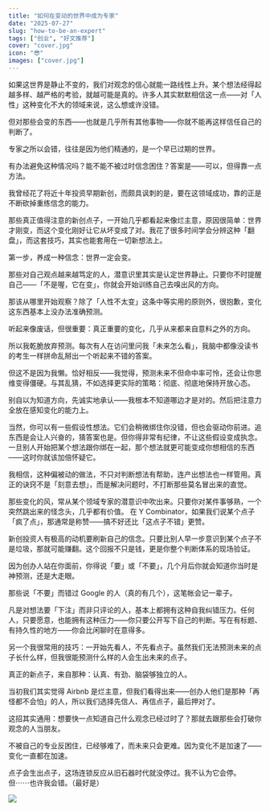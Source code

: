 ```yaml
---
title: "如何在变动的世界中成为专家"
date: "2025-07-27"
slug: "how-to-be-an-expert"
tags: ["创业", "好文推荐"]
cover: "cover.jpg"
icon: "😎"
images: ["cover.jpg"]
---
```

如果这世界是静止不变的，我们对观念的信心就能一路线性上升。某个想法经得起越多样、越严格的考验，就越可能是真的。许多人其实默默相信这一点——对「人性」这种变化不大的领域来说，这么想或许没错。



但对那些会变的东西——也就是几乎所有其他事物——你就不能再这样信任自己的判断了。



专家之所以会错，往往是因为他们精通的，是一个早已过期的世界。



有办法避免这种情况吗？能不能不被过时信念困住？答案是——可以，但得靠一点方法。



我曾经花了将近十年投资早期新创，而颇具讽刺的是，要在这领域成功，靠的正是不断砍掉重练信念的能力。



那些真正值得注意的新创点子，一开始几乎都看起来像烂主意，原因很简单：世界才刚变，而这个变化刚好让它从坏变成了对。我花了很多时间学会分辨这种「翻盘」，而这套技巧，其实也能套用在一切新想法上。



第一步，养成一种信念：世界一定会变。



那些对自己观点越来越笃定的人，潜意识里其实是认定世界静止。只要你不时提醒自己——「不是喔，它在变」，你就会开始训练自己去嗅出风的方向。



那该从哪里开始观察？除了「人性不太变」这条中等实用的原则外，很抱歉，变化这东西基本上没办法准确预测。



听起来像废话，但很重要：真正重要的变化，几乎从来都来自意料之外的方向。



所以我乾脆放弃预测。每次有人在访问里问我「未来怎么看」，我脑中都像没读书的考生一样拼命乱掰出一个听起来不错的答案。



但这不是因为我懒。恰好相反——我觉得，预测未来不但命中率可怜，还会让你思维变得僵硬。与其乱猜，不如选择更实际的策略：彻底、彻底地保持开放心态。



别自以为知道方向，先诚实地承认——我根本不知道哪边才是对的。然后把注意力全放在感知变化的能力上。



当然，你可以有一些假设性想法。它们会稍微绑住你没错，但也会驱动你前进。追东西是会让人兴奋的，猜答案也是。但你得非常有纪律，不让这些假设变成执念。
一旦别人开始把某个想法跟你绑在一起，那个想法就更可能变成你想相信的东西——这时你就该加倍怀疑它。



我相信，这种偏被动的做法，不只对判断想法有帮助，连产出想法也一样管用。真正的诀窍不是「刻意去想」，而是解决问题时，不打断那些莫名冒出来的直觉。



那些变化的风，常从某个领域专家的潜意识中吹出来。只要你对某件事够熟，一个突然跳出来的怪念头，几乎都有价值。
在 Y Combinator，如果我们说某个点子「疯了点」，那通常是称赞——搞不好还比「这点子不错」更赞。



新创投资人有极高的动机要刷新自己的信念。只要比别人早一步意识到某个点子不是垃圾，那就可能赚翻。这个回报不只是钱，更是你整个判断体系的现场验证。



因为创办人站在你面前，你得说「要」或「不要」，几个月后你就会知道你当时是神预测，还是大走眼。



那些说「不要」而错过 Google 的人（真的有几个），这笔帐会记一辈子。



凡是对想法要「下注」而非只评论的人，基本上都拥有这种自我纠错压力。任何人，只要愿意，也能拥有这种压力——你只要公开写下自己的判断。写在有标题、有持久性的地方——你会比闲聊时在意得多。



另一个我很常用的技巧：一开始先看人，不先看点子。虽然我们无法预测未来的点子长什么样，但我很能预测什么样的人会生出未来的点子。



真正的新点子，来自那种：认真、有劲、脑袋够独立的人。



当初我们其实觉得 Airbnb 是烂主意，但我们看得出来——创办人他们是那种「再怪都不会怕」的人，所以我们选择先信人、再信点子，最后押对了。



这招其实通用：想要快一点知道自己什么观念已经过时了？那就去跟那些会打破你观念的人当朋友。



不被自己的专业反困住，已经够难了，而未来只会更难。因为变化不是加速了——变化一直都在加速。



点子会生出点子，这场连锁反应从旧石器时代就没停过。我不认为它会停。
但⋯⋯也许我会错。（最好是）




![](https://prod-files-secure.s3.us-west-2.amazonaws.com/112d0858-5090-4d34-a606-b75eb8d65fd2/46476355-9cf3-4e99-9b7a-3531bc426380/1000202064.png?X-Amz-Algorithm=AWS4-HMAC-SHA256&X-Amz-Content-Sha256=UNSIGNED-PAYLOAD&X-Amz-Credential=ASIAZI2LB466YZO7MMYC%2F20251101%2Fus-west-2%2Fs3%2Faws4_request&X-Amz-Date=20251101T104430Z&X-Amz-Expires=3600&X-Amz-Security-Token=IQoJb3JpZ2luX2VjEF8aCXVzLXdlc3QtMiJHMEUCIGwKMtiozBTzYJBqPqTt%2FDifnv9ayDZhc2ijqwx2RBsYAiEA5u8rAvgtWxummUeQOZEWBrHLJcZI7%2FLdu4DQpwS3NZ8q%2FwMIKBAAGgw2Mzc0MjMxODM4MDUiDPPkBtNI1OYTpI9DLyrcA5v4nyYA3rwAoCe8eq%2FxdP33uHuIBYVPh0ih8x%2BoJCKgbPV%2Br5V6MfaWe4XDUVT1qLH270cem%2F9yGlDcgyM8lEEgGQUZmLD7TV8sajzd4ysaInqrQnyvpfBGdtD463W88CylYyyZ09lBtOYqjZjYJE9HYWZerwRiQnTOQNyAleSzuRMW5Z8tdL4dv89s3Cw74z40oT1ZgNlBl4Cx549IJ%2BNseDCmElZZ8X1ieq3nKs5aaXmxGc83nDqoGfx%2BOglcD%2FdRRuAJH%2B4Q%2BuETQWUIPTW3KvcDXjUfYphSmUiEbqLMxeMh%2BhcZjnaH%2FuM%2BhSwJmbM04BcJCseVyHcpLcuBVTwTgbMUTiHsBZJu1LKo24S9c3YOgy2XxU2cthh29EMg1F7qAmnewJUuqfyGGM3qC%2FEOqor0O0fwrAoBFx%2FHorHI3zyfh8kDQvFtdu3kqb5%2B2iPvBVItXP%2BFI0kTPH6tg2c8NT%2BDVdvjyaSh58ykLzCAyRjqqZmado0vmtjaWx4sBrdKO9Ovaksq1FLly5AyhUzZy6pWGw0832uJZLMeXwlSQibNFkIw83a3t2wNiQRWYw1793IdCZ1GeBi3JTFiZOj192r%2FVEaFxHsBrA837gojoBX5rxykGpD8ms6pMIbRlsgGOqUBd0OWAZpCXDU99JK%2FQ3DG0KV4Wjup967yc4VOgpLQBGSKpN6BVJoaJdrIK8PDkUxn2SVtNNZHhkI9S7Z2n6xqtWyUxfcGIG7H%2B3J8NETo8nldZ%2FNe4L96AagT7zQ3MV7R5G3GcG02NjjvfOMWlHsAOHwZDWWaxKfMBhLuLIsS2VbaK1ns1O1DcbOY6xptKrHUFz12ksB5OQ5N5uQKtrt8VO8q%2Bg9E&X-Amz-Signature=ec2f30f72ef2ab8124099288949ac8f65cec742b8ce9a99622c3f53a125f7043&X-Amz-SignedHeaders=host&x-amz-checksum-mode=ENABLED&x-id=GetObject)

